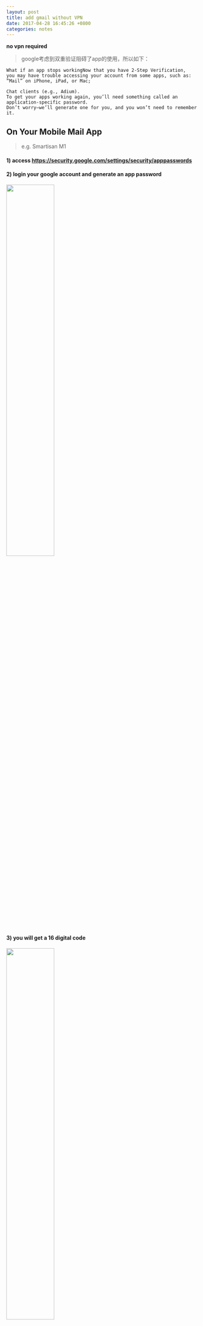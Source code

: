 ```yaml
---
layout: post
title: add gmail without VPN
date: 2017-04-28 16:45:26 +0800
categories: notes
---
```

**no vpn required**
> google考虑到双重验证阻碍了app的使用，所以如下：

```
What if an app stops workingNow that you have 2-Step Verification, 
you may have trouble accessing your account from some apps, such as:
“Mail” on iPhone, iPad, or Mac;

Chat clients (e.g., Adium).
To get your apps working again, you’ll need something called an application-specific password. 
Don’t worry—we’ll generate one for you, and you won’t need to remember it.
```

## On Your Mobile Mail App
> e.g. Smartisan M1
#### 1) access https://security.google.com/settings/security/apppasswords

#### 2) login your google account and generate an app password

<img src="{{ site.url }}/assets/add_gmail_1.jpg" style="width:50%;"/>

#### 3) you will get a 16 digital code

<img src="{{ site.url }}/assets/add_gmail_2.jpg" style="width:50%;"/>

#### 4) use the 16 digital code as password when you configure your mail app on you smart phone

<img src="{{ site.url }}/assets/add_gmail_3.jpg" style="width:50%;"/>

> Thanks to 自在才 @ http://bbs.smartisan.com/forum.php?mod=viewthread&tid=65676&highlight=gmail

## On Your Desktop
> e.g. ThunderBird on Linux

1. generate a app password exactly same as what we do on your mobile.
2. ‘File' -> 'New' -> 'Exsiting Mail Account'
3. **important**: change 'Authentication method' to 'Normal password' (which is 'OAuth2' by default)
